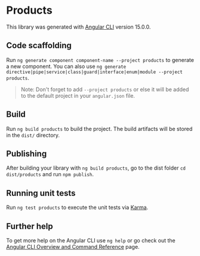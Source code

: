 # Products

This library was generated with [Angular CLI](https://github.com/angular/angular-cli) version 15.0.0.

## Code scaffolding

Run `ng generate component component-name --project products` to generate a new component. You can also use `ng generate directive|pipe|service|class|guard|interface|enum|module --project products`.
> Note: Don't forget to add `--project products` or else it will be added to the default project in your `angular.json` file. 

## Build

Run `ng build products` to build the project. The build artifacts will be stored in the `dist/` directory.

## Publishing

After building your library with `ng build products`, go to the dist folder `cd dist/products` and run `npm publish`.

## Running unit tests

Run `ng test products` to execute the unit tests via [Karma](https://karma-runner.github.io).

## Further help

To get more help on the Angular CLI use `ng help` or go check out the [Angular CLI Overview and Command Reference](https://angular.io/cli) page.
